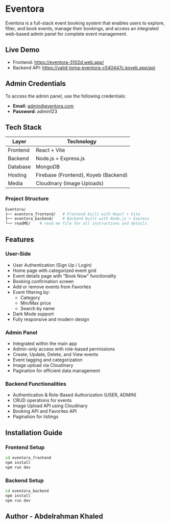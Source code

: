 # Eventora

Eventora is a full-stack event booking system that enables users to explore, filter, and book events, manage their bookings, and access an integrated web-based admin panel for complete event management.

## Live Demo

- Frontend: https://eventora-3102d.web.app/
- Backend API: https://valid-toma-eventora-c540447c.koyeb.app/api

## Admin Credentials

To access the admin panel, use the following credentials:

- **Email:** admin@eventora.com  
- **Password:** admin123


## Tech Stack

| Layer       | Technology                          |
|-------------|--------------------------------------|
| Frontend    | React + Vite                         |
| Backend     | Node.js + Express.js                 |
| Database    | MongoDB                              |
| Hosting     | Firebase (Frontend), Koyeb (Backend) |
| Media       | Cloudinary (Image Uploads)           |


### Project Structure

```bash
Eventora/
├── eventora_frontend/   # Frontend built with React + Vite
├── eventora_backend/    # Backend built with Node.js + Express
└── readME/    # read me file for all instructions and details
```

## Features

### User-Side

- User Authentication (Sign Up / Login)
- Home page with categorized event grid
- Event details page with "Book Now" functionality
- Booking confirmation screen
- Add or remove events from Favorites
- Event filtering by:
  - Category
  - Min/Max price
  - Search by name
- Dark Mode support
- Fully responsive and modern design

### Admin Panel

- Integrated within the main app
- Admin-only access with role-based permissions
- Create, Update, Delete, and View events
- Event tagging and categorization
- Image upload via Cloudinary
- Pagination for efficient data management

### Backend Functionalities

- Authentication & Role-Based Authorization (USER, ADMIN)
- CRUD operations for events
- Image Upload API using Cloudinary
- Booking API and Favorites API
- Pagination for listings

## Installation Guide

### Frontend Setup

```bash
cd eventora_frontend
npm install
npm run dev
```

### Backend Setup

```bash
cd eventora_backend
npm install
npm run dev
```

## Author - Abdelrahman Khaled

